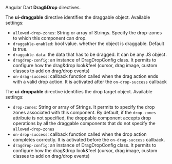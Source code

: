 Angular Dart **Drag&Drop** directives.

The **ui-draggable** directive identifies the draggable object.
Available settings:
 - `allowed-drop-zones`: String or array of Strings. Specify the drop-zones to which this component can drop.
 - `draggable-enabled`: bool value. whether the object is draggable. Default is true.
 - `draggable-data`: the data that has to be dragged. It can be any JS object.
 - `dragdrop-config`: an instance of DragDropConfig class. It permits to configure how the drag&drop look&feel (cursor, drag image, custom classes to add on drag/drop events)
 - `on-drag-success`: callback function called when the drag action ends with a valid drop action. It is activated after the `on-drop-success` callback

The **ui-droppable** directive identifies the drop target object.
Available settings:

 - `drop-zones`: String or array of Strings. It permits to specify the drop zones associated with this component. By default, if the `drop-zones` attribute is not specified, the droppable component accepts drop operations by all the draggable components that do not specify the `allowed-drop-zones`
 - `on-drop-success`: callback function called when the drop action completes correctly. It is activated before the `on-drag-success` callback.
 - `dragdrop-config`: an instance of DragDropConfig class. It permits to configure how the drag&drop look&feel (cursor, drag image, custom classes to add on drag/drop events)

